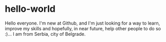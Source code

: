 # hello-world
Hello everyone. I'm new at Github, and I'm just looking for a way to learn, improve my skills and hopefully, in near future, help other people to do so :)...
I am from Serbia, city of Belgrade.
